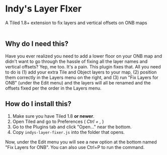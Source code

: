 # Indy's Layer FIxer
A Tiled 1.8+ extension to fix layers and vertical offsets on ONB maps
<br><br>

## Why do I need this?

Have you ever realized you need to add a lower floor on your ONB map and didn't want to go through the hassle of fixing all the layer names and vertical offsets? Yep, me too. It's a pain. This plugin fixes that. All you need to do is (1) add your extra Tile and Object layers to your map, (2) position them correctly in the Layers menu on the right, and (3) run "Fix Layers for ONB" (under the Edit menu) and the layers will all be renamed and the offsets fixed per the order in the Layers menu.

## How do I install this?

1. Make sure you have Tiled 1.8 **or newer**.
2. Open Tiled and go to Preferences ( _Ctrl + ,_ )
3. Go to the Plugins tab and click "Open..." near the bottom.
4. Copy `indys-layer-fixer.js` into the folder that opens.

Now, under the Edit menu you will see a new option at the bottom named "Fix Layers for ONB". You can also use Ctrl+P to run the command.

